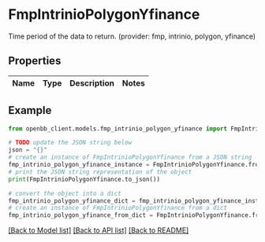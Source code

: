 # FmpIntrinioPolygonYfinance

Time period of the data to return. (provider: fmp, intrinio, polygon, yfinance)

## Properties

Name | Type | Description | Notes
------------ | ------------- | ------------- | -------------

## Example

```python
from openbb_client.models.fmp_intrinio_polygon_yfinance import FmpIntrinioPolygonYfinance

# TODO update the JSON string below
json = "{}"
# create an instance of FmpIntrinioPolygonYfinance from a JSON string
fmp_intrinio_polygon_yfinance_instance = FmpIntrinioPolygonYfinance.from_json(json)
# print the JSON string representation of the object
print(FmpIntrinioPolygonYfinance.to_json())

# convert the object into a dict
fmp_intrinio_polygon_yfinance_dict = fmp_intrinio_polygon_yfinance_instance.to_dict()
# create an instance of FmpIntrinioPolygonYfinance from a dict
fmp_intrinio_polygon_yfinance_from_dict = FmpIntrinioPolygonYfinance.from_dict(fmp_intrinio_polygon_yfinance_dict)
```
[[Back to Model list]](../README.md#documentation-for-models) [[Back to API list]](../README.md#documentation-for-api-endpoints) [[Back to README]](../README.md)


